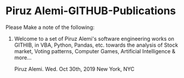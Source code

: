 # Piruz Alemi-GITHUB-Publications
Please Make a note of the following:

1. Welcome to a set of Piruz Alemi's software engineering works on GITHIB, in VBA, Python, Pandas, etc.
   towards the analysis of Stock market, Voting patterns, Computer Games, Artificial Intelligence & more...

   Piruz Alemi.
   Wed. Oct 30th, 2019
   New York, NYC

